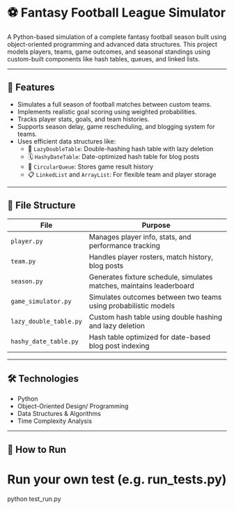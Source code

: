 
# ⚽ Fantasy Football League Simulator

A Python-based simulation of a complete fantasy football season built using object-oriented programming and advanced data structures. This project models players, teams, game outcomes, and seasonal standings using custom-built components like hash tables, queues, and linked lists.

---

## 🚀 Features

- Simulates a full season of football matches between custom teams.
- Implements realistic goal scoring using weighted probabilities.
- Tracks player stats, goals, and team histories.
- Supports season delay, game rescheduling, and blogging system for teams.
- Uses efficient data structures like:
  - 🧠 `LazyDoubleTable`: Double-hashing hash table with lazy deletion
  - 🗓 `HashyDateTable`: Date-optimized hash table for blog posts
  - 🔁 `CircularQueue`: Stores game result history
  - 📋 `LinkedList` and `ArrayList`: For flexible team and player storage

---

## 📁 File Structure

| File | Purpose |
|------|---------|
| `player.py` | Manages player info, stats, and performance tracking |
| `team.py` | Handles player rosters, match history, blog posts |
| `season.py` | Generates fixture schedule, simulates matches, maintains leaderboard |
| `game_simulator.py` | Simulates outcomes between two teams using probabilistic models |
| `lazy_double_table.py` | Custom hash table using double hashing and lazy deletion |
| `hashy_date_table.py` | Hash table optimized for date-based blog post indexing |

---

## 🛠 Technologies

- Python
- Object-Oriented Design/ Programming
- Data Structures & Algorithms
- Time Complexity Analysis

---

## 🧪 How to Run

# Run your own test (e.g. run_tests.py)
python test_run.py
